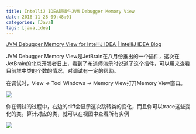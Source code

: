 ```yaml
---
title: IntelliJ IDEA新插件JVM Debugger Memory View
date: 2016-11-28 09:48:01
categories: [Java]
tags: [java,idea]
---
```


[JVM Debugger Memory View for IntelliJ IDEA | IntelliJ IDEA Blog](https://blog.jetbrains.com/idea/2016/08/jvm-debugger-memory-view-for-intellij-idea/)

JVM Debugger Memory View是JetBrain在八月份推出的一个插件，这次在JetBrain的北京开发者日上，看到了布道师演示时说道了这个插件，可以用来查看目前堆中类的个数的情况，对调试有一定的帮助。

在调试时，View → Tool Windows → Memory View打开Memory View窗口。

![](https://d3nmt5vlzunoa1.cloudfront.net/idea/files/2016/08/memory_analyzer_2.png)

你在调试的过程中，右边的diff会显示这次跳转类的变化，而且你可以trace这些变化的类。算计对应的类，就可以在视图中查看所有实例

![](https://d3nmt5vlzunoa1.cloudfront.net/idea/files/2016/08/memory_analyzer_1.png)
